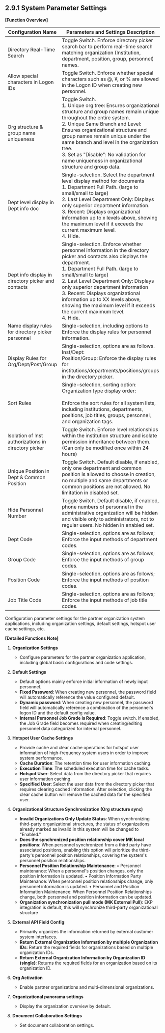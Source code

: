  ## 2.9.1 System Parameter Settings

**[Function Overview]**

| Configuration Name | Parameters and Settings Description | Remarks |
|-------------------|-----------------------------------|---------|
| Directory Real-Time Search | Toggle Switch. Enforce directory picker search bar to perform real-time search matching organization (Institution, department, position, group, personnel) names. |  |
| Allow special characters in Logon IDs | Toggle Switch. Enforce whether special characters such as @, ¥, or % are allowed in the Logon ID when creating new personnel. |  |
| Org structure & group name uniqueness | Toggle Switch.<br />1. Unique org tree: Ensures organizational structure and group names remain unique throughout the entire system.<br />2. Unique Same Branch and Level: Ensures organizational structure and group names remain unique under the same branch and level in the organization tree.<br />3. Set as "Disable": No validation for name uniqueness in organizational structure and group data. |  |
| Dept level display in Dept info doc | Single-selection. Select the department level display method for documents<br />1. Department Full Path. (large to small/small to large)<br />2. Last Level Department Only: Displays only superior department information.<br />3. Recent: Displays organizational information up to x levels above, showing the maximum level if it exceeds the current maximum level.<br />4. Hide. |  |
| Dept info display in directory picker and contacts | Single-selection. Enforce whether personnel information in the directory picker and contacts also displays the department.<br />1. Department Full Path. (large to small/small to large)<br />2. Last Level Department Only: Displays only superior department information<br />3. Recent: Displays organizational information up to XX levels above, showing the maximum level if it exceeds the current maximum level.<br />4. Hide. |  |
| Name display rules for directory picker personnel | Single-selection, including options to Enforce the display rules for personnel information. |  |
| Display Rules for Org/Dept/Post/Group | Single-selection, options are as follows.<br />Inst/Dept:<br />Position/Group: Enforce the display rules for institutions/departments/positions/groups in the directory picker. |  |
| Sort Rules | Single-selection, sorting option:<br />Organization type display order:<br /><br />Enforce the sort rules for all system lists, including institutions, departments, positions, job titles, groups, personnel, and organization tags. |  |
| Isolation of Inst authorizations in directory picker | Toggle Switch. Enforce level relationships within the institution structure and isolate permission inheritance between them. (Can only be modified once within 24 hours) |  |
| Unique Position in Dept & Common Position | Toggle Switch. Default disable, if enabled, only one department and common position is allowed to choose in creation, no multiple and same departments or common positions are not allowed. No limitation in disabled set. |  |
| Hide Personnel Number | Toggle Switch. Default disable, if enabled, phone numbers of personnel in the administrative organization will be hidden and visible only to administrators, not to regular users. No hidden in enabled set. |  |
| Dept Code | Single-selection, options are as follows; Enforce the input methods of department codes. |  |
| Group Code | Single-selection, options are as follows; Enforce the input methods of group codes. |  |
| Position Code | Single-selection, options are as follows; Enforce the input methods of position codes. |  |
| Job Title Code | Single-selection, options are as follows; Enforce the input methods of job title codes. |  |


Configuration parameter settings for the partner organization system applications, including organization settings, default settings, hotspot user cache settings, etc.

**[Detailed Functions Note]**

1. **Organization Settings**
   - Configure parameters for the partner organization application, including global basic configurations and code settings.

2. **Default Settings**
   - Default options mainly enforce initial information of newly input personnel.
   - **Fixed Password**: When creating new personnel, the password field will automatically reference the value configured default.
   - **Dynamic password**: When creating new personnel, the password field will automatically reference a combination of the personnel's logon ID and the default config value.
   - **Internal Personnel Job Grade is Required**: Toggle switch. If enabled, the Job Grade field becomes required when creating/editing personnel data categorized for internal personnel.

3. **Hotspot User Cache Settings**
   - Provide cache and clear cache operations for hotspot user information of high-frequency system users in order to improve system performance.
   - **Cache Duration**: The retention time for user information caching.
   - **Execution Time**: The scheduled execution time for cache tasks.
   - **Hotspot User**: Select data from the directory picker that requires user information caching.
   - **Specified User**: Select the user data from the directory picker that requires clearing cached information. After selection, clicking the clear cache button will remove the cached data for the specified user.

4. **Organizational Structure Synchronization (Org structure sync)**
   - **Invalid Organizations Only Update Status**: When synchronizing third-party organizational structures, the status of organizations already marked as invalid in this system will be changed to "Enabled."
   - **Does the synchronized position relationship cover MK local positions**: When personnel synchronized from a third party have associated positions, enabling this option will prioritize the third-party's personnel position relationships, covering the system's personnel position relationships.
   - **Personnel Position Relationship Maintenance**:
     • Personnel maintenance: When a personnel's position changes, only the position information is updated.
     • Position Information Party Maintenance: When personnel position relationships change, only personnel information is updated.
     • Personnel and Position Information Maintenance: When Personnel Position Relationships change, both personnel and position information can be updated.
   - **Organization synchronization pull mode (MK External Pull)**: EKP integration is default, this will synchronize third-party organizational structure

5. **External API Field Config**
   - Primarily organizes the information returned by external customer system interfaces.
   - **Return External Organization Information by multiple Organization IDs**: Return the required fields for organizations based on multiple organization IDs.
   - **Return External Organization Information by Organization ID (single)**: Returns the required fields for an organization based on its organization ID.

6. **Org Activation**
   - Enable partner organizations and multi-dimensional organizations.

7. **Organizational panorama settings**
   - Display the organization overview by default.

8. **Document Collaboration Settings**
   - Set document collaboration settings.
